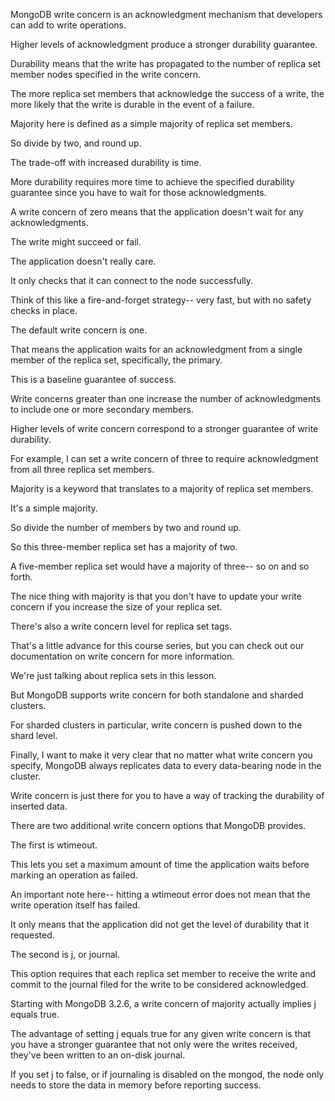 MongoDB write concern is an acknowledgment mechanism that developers can add to write operations.

Higher levels of acknowledgment produce a stronger durability guarantee.

Durability means that the write has propagated to the number of replica set member nodes specified in the write concern.

The more replica set members that acknowledge the success of a write, the more likely that the write is durable in the event of a failure.

Majority here is defined as a simple majority of replica set members.

So divide by two, and round up.

The trade-off with increased durability is time.

More durability requires more time to achieve the specified durability guarantee since you have to wait for those acknowledgments.


A write concern of zero means that the application doesn't wait for any acknowledgments.

The write might succeed or fail.

The application doesn't really care.

It only checks that it can connect to the node successfully.

Think of this like a fire-and-forget strategy-- very fast, but with no safety checks in place.

The default write concern is one.

That means the application waits for an acknowledgment from a single member of the replica set, specifically, the primary.

This is a baseline guarantee of success.

Write concerns greater than one increase the number of acknowledgments to include one or more secondary members.

Higher levels of write concern correspond to a stronger guarantee of write durability.

For example, I can set a write concern of three to require acknowledgment from all three replica set members.

Majority is a keyword that translates to a majority of replica set members.

It's a simple majority.

So divide the number of members by two and round up.

So this three-member replica set has a majority of two.

A five-member replica set would have a majority of three-- so on and so forth.

The nice thing with majority is that you don't have to update your write concern if you increase the size of your replica set.

There's also a write concern level for replica set tags.

That's a little advance for this course series, but you can check out our documentation on write concern for more information.

We're just talking about replica sets in this lesson.

But MongoDB supports write concern for both standalone and sharded clusters.

For sharded clusters in particular, write concern is pushed down to the shard level.

Finally, I want to make it very clear that no matter what write concern you specify, MongoDB always replicates data to every data-bearing node in the cluster.

Write concern is just there for you to have a way of tracking the durability of inserted data.

There are two additional write concern options that MongoDB provides.

The first is wtimeout.

This lets you set a maximum amount of time the application waits before marking an operation as failed.

An important note here-- hitting a wtimeout error does not mean that the write operation itself has failed.

It only means that the application did not get the level of durability that it requested.

The second is j, or journal.

This option requires that each replica set member to receive the write and commit to the journal filed for the write to be considered acknowledged.

Starting with MongoDB 3.2.6, a write concern of majority actually implies j equals true.

The advantage of setting j equals true for any given write concern is that you have a stronger guarantee that not only were the writes received, they've been written to an on-disk journal.

If you set j to false, or if journaling is disabled on the mongod, the node only needs to store the data in memory before reporting success.
